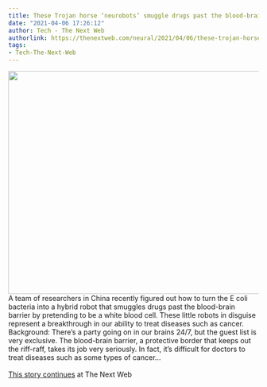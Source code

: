 ```yaml
---
title: These Trojan horse ‘neurobots’ smuggle drugs past the blood-brain barrier
date: "2021-04-06 17:26:12"
author: Tech - The Next Web
authorlink: https://thenextweb.com/neural/2021/04/06/these-trojan-horse-neurobots-smuggle-drugs-past-the-blood-brain-barrier/
tags:
- Tech-The-Next-Web
---
```

<img src="https://cdn0.tnwcdn.com/wp-content/blogs.dir/1/files/2021/04/neurobots-796x448.jpg" width="796" height="448"><br />A team of researchers in China recently figured out how to turn the E coli bacteria into a hybrid robot that smuggles drugs past the blood-brain barrier by pretending to be a white blood cell. These little robots in disguise represent a breakthrough in our ability to treat diseases such as cancer. Background: There’s a party going on in our brains 24/7, but the guest list is very exclusive. The blood-brain barrier, a protective border that keeps out the riff-raff, takes its job very seriously. In fact, it’s difficult for doctors to treat diseases such as some types of cancer&#8230; <br><br><a href="https://thenextweb.com/neural/2021/04/06/these-trojan-horse-neurobots-smuggle-drugs-past-the-blood-brain-barrier/?utm_source=social&#038;utm_medium=feed&#038;utm_campaign=profeed">This story continues</a> at The Next Web
